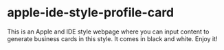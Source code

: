 # apple-ide-style-profile-card
This is an Apple and IDE style webpage where you can input content to generate business cards in this style. It comes in black and white. Enjoy it!
